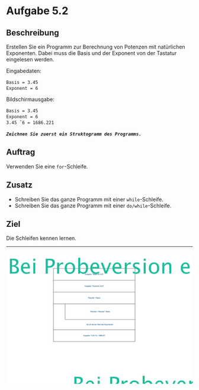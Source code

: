 # Aufgabe 5.2

## Beschreibung
Erstellen Sie ein Programm zur Berechnung von Potenzen mit natürlichen Exponenten. Dabei muss die Basis und der Exponent von der Tastatur eingelesen werden.

Eingabedaten:
```
Basis = 3.45
Exponent = 6
```

Bildschirmausgabe:
```
Basis = 3.45 
Exponent = 6
3.45 ˆ6 = 1686.221
```

<span color="red">**_`Zeichnen Sie zuerst ein Struktogramm des Programms.`_**</span>

## Auftrag
Verwenden Sie eine `for`-Schleife.

## Zusatz
- Schreiben Sie das ganze Programm mit einer `while`-Schleife.
- Schreiben Sie das ganze Programm mit einer `do/while`-Schleife.

## Ziel
Die Schleifen kennen lernen.

--------------------------------------------

![](Nassi-Schneiderman.png)
